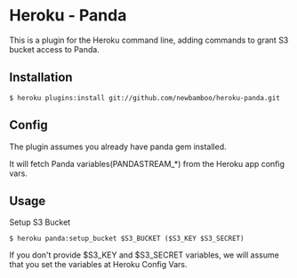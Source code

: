 # Heroku - Panda

This is a plugin for the Heroku command line, adding commands to grant S3 bucket access to Panda.


## Installation

    $ heroku plugins:install git://github.com/newbamboo/heroku-panda.git

## Config

The plugin assumes you already have panda gem installed.

It will fetch Panda variables(PANDASTREAM_*) from the Heroku app config vars.

## Usage

Setup S3 Bucket

    $ heroku panda:setup_bucket $S3_BUCKET ($S3_KEY $S3_SECRET)

If you don't provide $S3_KEY and $S3_SECRET variables, we will assume that you set the variables at Heroku Config Vars.


